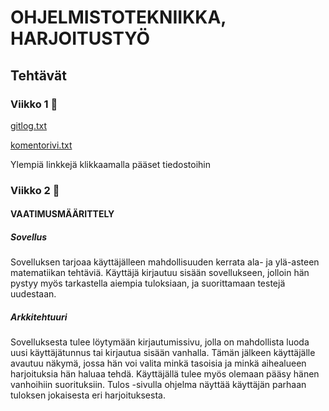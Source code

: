 # OHJELMISTOTEKNIIKKA, HARJOITUSTYÖ

## Tehtävät
### Viikko 1 :hamburger:
[gitlog.txt](laskarit/viikko1/gitlog.txt) 

[komentorivi.txt](laskarit/viikko1/komentorivi.txt)

Ylempiä linkkejä klikkaamalla pääset tiedostoihin

### Viikko 2 :pizza:

#### VAATIMUSMÄÄRITTELY

##### Sovellus

Sovelluksen tarjoaa käyttäjälleen mahdollisuuden kerrata ala- ja ylä-asteen matematiikan tehtäviä.
Käyttäjä kirjautuu sisään sovellukseen, jolloin hän pystyy myös tarkastella aiempia tuloksiaan, ja suorittamaan testejä uudestaan.

##### Arkkitehtuuri

Sovelluksesta tulee löytymään kirjautumissivu, jolla on mahdollista luoda uusi käyttäjätunnus tai kirjautua sisään vanhalla.
Tämän jälkeen käyttäjälle avautuu näkymä, jossa hän voi valita minkä tasoisia ja minkä aihealueen harjoituksia hän haluaa tehdä. Käyttäjällä tulee myös olemaan pääsy hänen vanhoihiin suorituksiin.
Tulos -sivulla ohjelma näyttää käyttäjän parhaan tuloksen jokaisesta eri harjoituksesta.

  


